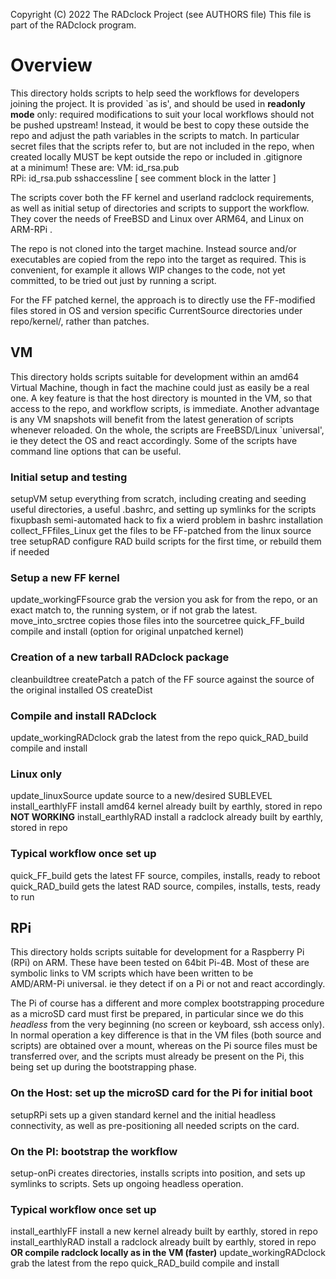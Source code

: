 Copyright (C) 2022 The RADclock Project (see AUTHORS file)
This file is part of the RADclock program.

Overview
========

This directory holds scripts to help seed the workflows for developers joining the project.
It is provided `as is', and should be used in **readonly mode** only:  required modifications to 
suit your local workflows should not be pushed upstream!
Instead, it would be best to copy these outside the repo and adjust the path variables 
in the scripts to match.  In particular secret files that the scripts refer to, but are not included 
in the repo, when created locally MUST be kept outside the repo or included in .gitignore  
at a minimum!   These are:
   VM:   id_rsa.pub  
   RPi:   id_rsa.pub   sshaccessline    [ see comment block in the latter ]

The scripts cover both the FF kernel and userland radclock requirements, as well as initial
setup of directories and scripts to support the workflow.  
They cover the needs of FreeBSD and Linux over ARM64, and Linux on ARM-RPi .

The repo is not cloned into the target machine. Instead source and/or executables are copied
from the repo into the target as required.  This is convenient, for example it allows WIP 
changes to the code, not yet committed, to be tried out just by running a script. 

For the FF patched kernel, the approach is to directly use the FF-modified files stored in 
OS and version specific CurrentSource directories under repo/kernel/, rather than patches.


## VM  
This directory holds scripts suitable for development within an amd64 Virtual Machine, though
in fact the machine could just as easily be a real one.  A key feature is that the host 
directory is mounted in the VM, so that access to the repo, and workflow scripts, is 
immediate. Another advantage is any VM snapshots will benefit from the latest generation of
scripts whenever reloaded. 
On the whole, the scripts are FreeBSD/Linux `universal', ie they detect the OS and react 
accordingly.  Some of the scripts have command line options that can be useful.

### Initial setup and testing
setupVM                    setup everything from scratch, including creating and seeding useful 
                                  directories, a useful .bashrc, and setting up symlinks for the scripts
fixupbash                   semi-automated hack to fix a wierd problem in bashrc installation
collect_FFfiles_Linux  get the files to be FF-patched from the linux source tree
setupRAD                   configure RAD build scripts for the first time, or rebuild them if needed

### Setup a new FF kernel
update_workingFFsource   grab the version you ask for from the repo, or an exact match to,
                                           the running system, or if not grab the latest.
move_into_srctree              copies those files into the sourcetree
quick_FF_build                   compile and install (option for original unpatched kernel)

### Creation of a new tarball RADclock package
cleanbuildtree
createPatch         a patch of the FF source against the source of the original installed OS
createDist

### Compile and install RADclock
update_workingRADclock    grab the latest from the repo
quick_RAD_build                  compile and install

### Linux only
update_linuxSource         update source to a new/desired SUBLEVEL
install_earthlyFF               install amd64 kernel already built by earthly, stored in repo **NOT WORKING**
install_earthlyRAD            install a radclock already built by earthly, stored in repo

### Typical workflow once set up
quick_FF_build			gets the latest FF source, compiles, installs, ready to reboot
quick_RAD_build             gets the latest RAD source, compiles, installs, tests, ready to run



## RPi
This directory holds scripts suitable for development for a Raspberry Pi (RPi) on ARM.
These have been tested on 64bit Pi-4B.
Most of these are symbolic links to VM scripts which have been written to be  
AMD/ARM-Pi universal.  ie they detect if on a Pi or not and react accordingly. 

The Pi of course has a different and more complex bootstrapping procedure as a microSD
card must first be prepared, in particular since we do this *headless* from the very beginning
(no screen or keyboard, ssh access only).
In normal operation a key difference is that in the VM files (both source and scripts) are 
obtained over a mount, whereas on the Pi source files must be transferred over, and the 
scripts must already be present on the Pi, this being set up during the bootstrapping phase.

### On the Host:  set up the microSD card for the Pi for initial boot
setupRPi        sets up a given standard kernel and the initial headless connectivity,
                       as well as pre-positioning all needed scripts on the card.

### On the PI:  bootstrap the workflow 
setup-onPi     creates directories, installs scripts into position, and sets up symlinks to scripts.
				Sets up ongoing headless operation.

###  Typical workflow once set up
install_earthlyFF                   install a new kernel already built by earthly, stored in repo
install_earthlyRAD                install a radclock already built by earthly, stored in repo
 **OR compile radclock locally as in the VM (faster)** 
update_workingRADclock    grab the latest from the repo
quick_RAD_build                  compile and install

